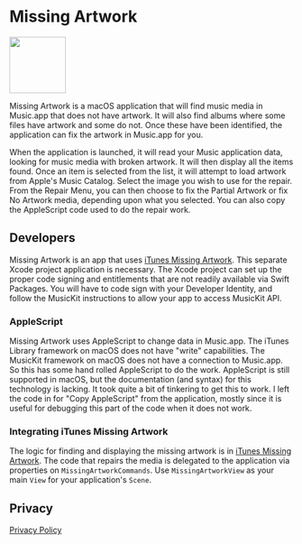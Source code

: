 # Missing Artwork
<img src="https://raw.github.com/bolsinga/MissingArt/main/MissingArt/Assets.xcassets/AppIcon.appiconset/Icon.png" width="100">

Missing Artwork is a macOS application that will find music media in Music.app that does not have artwork. It will also find albums where some files have artwork and some do not. Once these have been identified, the application can fix the artwork in Music.app for you.

When the application is launched, it will read your Music application data, looking for music media with broken artwork. It will then display all the items found. Once an item is selected from the list, it will attempt to load artwork from Apple's Music Catalog. Select the image you wish to use for the repair. From the Repair Menu, you can then choose to fix the Partial Artwork or fix No Artwork media, depending upon what you selected. You can also copy the AppleScript code used to do the repair work.

## Developers

Missing Artwork is an app that uses [iTunes Missing Artwork](https://github.com/bolsinga/itunes_missing_artwork). This separate Xcode project application is necessary. The Xcode project can set up the proper code signing and entitlements that are not readily available via Swift Packages. You will have to code sign with your Developer Identity, and follow the MusicKit instructions to allow your app to access MusicKit API.

### AppleScript

Missing Artwork uses AppleScript to change data in Music.app. The iTunes Library framework on macOS does not have "write" capabilities. The MusicKit framework on macOS does not have a connection to Music.app. So this has some hand rolled AppleScript to do the work. AppleScript is still supported in macOS, but the documentation (and syntax) for this technology is lacking. It took quite a bit of tinkering to get this to work. I left the code in for "Copy AppleScript" from the application, mostly since it is useful for debugging this part of the code when it does not work.

### Integrating iTunes Missing Artwork

The logic for finding and displaying the missing artwork is in [iTunes Missing Artwork](https://github.com/bolsinga/itunes_missing_artwork). The code that repairs the media is delegated to the application via properties on `MissingArtworkCommands`. Use `MissingArtworkView` as your main `View` for your application's `Scene`.

## Privacy

[Privacy Policy](https://www.bolsinga.com/missingart-privacy/)
